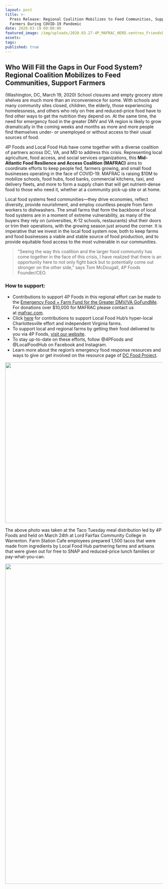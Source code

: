 ```yaml
---
layout: post
title: >-
  Press Release: Regional Coalition Mobilizes to Feed Communities, Support
  Farmers During COVID-19 Pandemic
date: 2020-03-19 00:00:00
featured_image: /img/uploads/2020.03.27-4P_MAFRAC_HERD.ventres_FriendshipCt+Prospect-v2-14.jpg
assets:
tags:
published: true
---
```


<div class="editable"><h2><strong>Who Will Fill the Gaps in Our Food System? Regional Coalition Mobilizes to Feed Communities, Support Farmers</strong></h2><p>(Washington, DC, March 19, 2020) School closures and empty grocery store shelves are much more than an inconvenience for some. With schools and many community sites closed, children, the elderly, those experiencing homelessness, and others who rely on free and reduced-price food have to find other ways to get the nutrition they depend on. At the same time, the need for emergency food in the greater DMV and VA region is likely to grow dramatically in the coming weeks and months as more and more people find themselves under- or unemployed or without access to their usual sources of food.</p><p>4P Foods and Local Food Hub have come together with a diverse coalition of partners across DC, VA, and MD to address this crisis. Representing local agriculture, food access, and social services organizations, this&nbsp;<strong>Mid-Atlantic Food Resilience and Access Coalition (MAFRAC)</strong>&nbsp;aims to coordinate efforts to keep people fed, farmers growing, and small food businesses operating in the face of COVID-19. MAFRAC is raising $10M to mobilize schools, food hubs, food banks, commercial kitchens, taxi, and delivery fleets, and more to form a supply chain that will get nutrient-dense food to those who need it, whether at a community pick-up site or at home.</p><p>Local food systems feed communities&mdash;they drive economies, reflect diversity, provide nourishment, and employ countless people from farm workers to dishwashers. The small farms that form the backbone of local food systems are in a moment of extreme vulnerability, as many of the buyers they rely on (universities, K-12 schools, restaurants) shut their doors or trim their operations, with the growing season just around the corner. It is imperative that we invest in the local food system now, both to keep farms and food businesses a viable and stable source of food production, and to provide equitable food access to the most vulnerable in our communities.</p><blockquote><p>"Seeing the way this coalition and the larger food community has come together in the face of this crisis, I have realized that there is an opportunity here to not only fight back but to potentially come out stronger on the other side," says Tom McDougall, 4P Foods Founder/CEO.&nbsp;</p></blockquote><h3>How to support:</h3><ul><li>Contributions to support 4P Foods in this regional effort can be made to the&nbsp;<a href="https://bit.ly/33DzsLf">Emergency Food + Farm Fund for the Greater DMV/VA GoFundMe</a>. For donations over $10,000 for MAFRAC please contact us at&nbsp;<a href="https://bit.ly/2wbFK8J">mafrac.com</a>.</li><li>Click&nbsp;<a href="https://www.localfoodhub.org/covid/">here</a>&nbsp;for contributions to support Local Food Hub&rsquo;s hyper-local Charlottesville effort and independent Virginia farms.</li><li>To support local and regional farms by getting their food delivered to you via 4P Foods,&nbsp;<a href="http://bit.ly/tryp4foods">visit our website</a>.</li><li>To stay up-to-date on these efforts, follow @4PFoods and @LocalFoodHub on Facebook and Instagram.</li><li>Learn more about the region&rsquo;s emergency food response resources and ways to give or get involved on the resource page of&nbsp;<a href="https://dcfoodproject.org/emergency-food-access">DC Food Project</a>.</li></ul><p><img width="751" height="514" src="/uploads/2020-03-09-4p-mafrac-herd-ventres-danieljamesdoherty-v2-6.jpg" /></p><p>The above photo was taken at the Taco Tuesday meal distribution led by 4P Foods and held on March 24th at Lord Fairfax Community College in Warrenton. Farm Station Cafe employees prepared 1,500 tacos that were made from ingredients by Local Food Hub partnering farms and artisans that were given out for free to SNAP and reduced-price lunch families or pay-what-you-can.</p><p><img width="1024" height="1024" src="/uploads/mid-atlantic-food-resilience-and-access-coalition1-1024x1024.png" /></p></div>